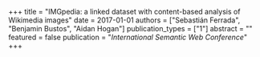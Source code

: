 +++
title = "IMGpedia: a linked dataset with content-based analysis of Wikimedia images"
date = 2017-01-01
authors = ["Sebastián Ferrada", "Benjamin Bustos", "Aidan Hogan"]
publication_types = ["1"]
abstract = ""
featured = false
publication = "*International Semantic Web Conference*"
+++

